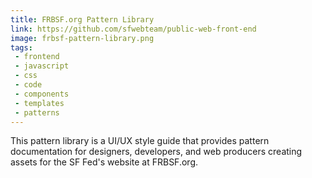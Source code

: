 ```yaml
---
title: FRBSF.org Pattern Library
link: https://github.com/sfwebteam/public-web-front-end
image: frbsf-pattern-library.png
tags:
 - frontend
 - javascript
 - css
 - code
 - components
 - templates
 - patterns
---
```


This pattern library is a UI/UX style guide that provides pattern documentation for designers, developers, and web producers creating assets for the SF Fed's website at FRBSF.org.
